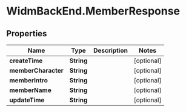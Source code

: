 # WidmBackEnd.MemberResponse

## Properties

Name | Type | Description | Notes
------------ | ------------- | ------------- | -------------
**createTime** | **String** |  | [optional] 
**memberCharacter** | **String** |  | [optional] 
**memberIntro** | **String** |  | [optional] 
**memberName** | **String** |  | [optional] 
**updateTime** | **String** |  | [optional] 


